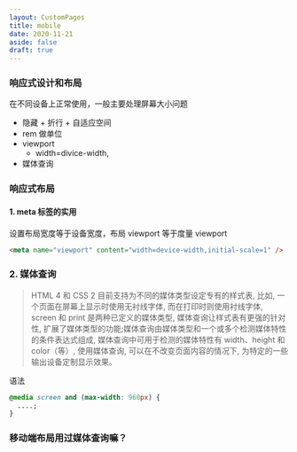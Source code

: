 ```yaml
---
layout: CustomPages
title: mobile
date: 2020-11-21
aside: false
draft: true
---
```


### 响应式设计和布局

在不同设备上正常使用，一般主要处理屏幕大小问题

- 隐藏 + 折行 + 自适应空间
- rem 做单位
- viewport
  - width=divice-width,
- 媒体查询

### 响应式布局

#### 1. meta 标签的实用

设置布局宽度等于设备宽度，布局 viewport 等于度量 viewport

```html
<meta name="viewport" content="width=device-width,initial-scale=1" />
```

### 2. 媒体查询

> HTML 4 和 CSS 2 目前支持为不同的媒体类型设定专有的样式表, 比如, 一个页面在屏幕上显示时使用无衬线字体, 而在打印时则使用衬线字体, screen 和 print 是两种已定义的媒体类型, 媒体查询让样式表有更强的针对性, 扩展了媒体类型的功能;媒体查询由媒体类型和一个或多个检测媒体特性的条件表达式组成, 媒体查询中可用于检测的媒体特性有 width、height 和 color（等）, 使用媒体查询, 可以在不改变页面内容的情况下, 为特定的一些输出设备定制显示效果。

语法

```css
@media screen and (max-width: 960px) {
  ....;
}
```

### 移动端布局用过媒体查询嘛？
